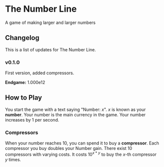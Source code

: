 # The Number Line
A game of making larger and larger numbers
## Changelog
This is a list of updates for The Number Line.
### v0.1.0
First version, added compressors.

**Endgame:** 1.000e12
## How to Play
You start the game with a text saying "Number: *x*". *x* is known as your **number**. Your number is the main currency in the game. Your number increases by 1 per second.
### Compressors
When your number reaches 10, you can spend it to buy a **compressor**. Each compressor you buy doubles your Number gain. There exist 10 compressors with varying costs. It costs 10<sup>*x* * *y*</sup> to buy the *x*-th compressor *y* times.
